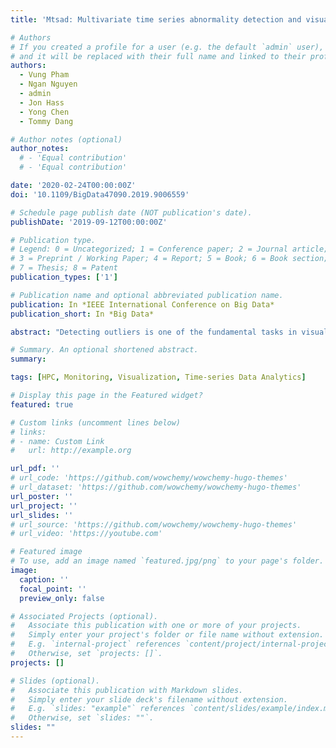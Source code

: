 ```yaml
---
title: 'Mtsad: Multivariate time series abnormality detection and visualization'

# Authors
# If you created a profile for a user (e.g. the default `admin` user), write the username (folder name) here
# and it will be replaced with their full name and linked to their profile.
authors:
  - Vung Pham
  - Ngan Nguyen
  - admin
  - Jon Hass
  - Yong Chen
  - Tommy Dang

# Author notes (optional)
author_notes:
  # - 'Equal contribution'
  # - 'Equal contribution'

date: '2020-02-24T00:00:00Z'
doi: '10.1109/BigData47090.2019.9006559'

# Schedule page publish date (NOT publication's date).
publishDate: '2019-09-12T00:00:00Z'

# Publication type.
# Legend: 0 = Uncategorized; 1 = Conference paper; 2 = Journal article;
# 3 = Preprint / Working Paper; 4 = Report; 5 = Book; 6 = Book section;
# 7 = Thesis; 8 = Patent
publication_types: ['1']

# Publication name and optional abbreviated publication name.
publication: In *IEEE International Conference on Big Data*
publication_short: In *Big Data*

abstract: "Detecting outliers is one of the fundamental tasks in visual analytics and valuable in many application domains, such as suspicious network cyberattack recognition. This paper introduces an approach to analyzing and visualizing highdimensional time series, focusing on identifying multivariate observations that are significantly different from the others. We also propose a prototype, called MTSAD, to guide users when interactively exploring abnormalities in large time series. The prototype contains two views: the main window provides an overview of identified outliers overtime, the detail window investigates and explores the ranked temporal data entries based on their outlying contributions to the overall plots. The visual interface supports a full range of interactions, such as lensing, brushing and linking, ranking, and filtering. To validate the benefits and usefulness of our approach, we demonstrate MTSAD on real-world datasets of different numbers of attributes."

# Summary. An optional shortened abstract.
summary: 

tags: [HPC, Monitoring, Visualization, Time-series Data Analytics]

# Display this page in the Featured widget?
featured: true

# Custom links (uncomment lines below)
# links:
# - name: Custom Link
#   url: http://example.org

url_pdf: ''
# url_code: 'https://github.com/wowchemy/wowchemy-hugo-themes'
# url_dataset: 'https://github.com/wowchemy/wowchemy-hugo-themes'
url_poster: ''
url_project: ''
url_slides: ''
# url_source: 'https://github.com/wowchemy/wowchemy-hugo-themes'
# url_video: 'https://youtube.com'

# Featured image
# To use, add an image named `featured.jpg/png` to your page's folder.
image:
  caption: ''
  focal_point: ''
  preview_only: false

# Associated Projects (optional).
#   Associate this publication with one or more of your projects.
#   Simply enter your project's folder or file name without extension.
#   E.g. `internal-project` references `content/project/internal-project/index.md`.
#   Otherwise, set `projects: []`.
projects: []

# Slides (optional).
#   Associate this publication with Markdown slides.
#   Simply enter your slide deck's filename without extension.
#   E.g. `slides: "example"` references `content/slides/example/index.md`.
#   Otherwise, set `slides: ""`.
slides: ""
---
```


<!-- {{% callout note %}}
Click the _Cite_ button above to demo the feature to enable visitors to import publication metadata into their reference management software.
{{% /callout %}}

{{% callout note %}}
Create your slides in Markdown - click the _Slides_ button to check out the example.
{{% /callout %}}

Supplementary notes can be added here, including [code, math, and images](https://wowchemy.com/docs/writing-markdown-latex/). -->
